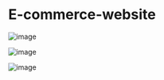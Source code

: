 # E-commerce-website
![image](https://github.com/user-attachments/assets/5f2e0921-9572-4503-af0d-74a5188b0834)

![image](https://github.com/user-attachments/assets/0e77da33-c440-4b3a-aa78-5b2dc80131fe)

![image](https://github.com/user-attachments/assets/749f6569-6e3e-480e-889a-45f099b8baed)


